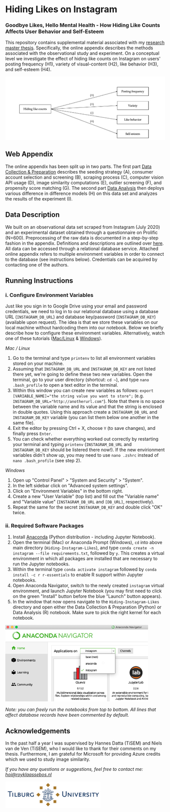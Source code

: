 # Hiding Likes on Instagram 
### Goodbye Likes, Hello Mental Health - How Hiding Like Counts Affects User Behavior and Self-Esteem

<p style="clear: both;">This repository contains supplemental material associated with my <a href="https://github.com/RoyKlaasseBos/Hiding-Instagram-Likes/blob/master/2020_08_19_Research_Master_Thesis_RJ_Klaasse_Bos.pdf">research master thesis</a>. Specifically, the online appendix describes the methods associated with the observational study and experiment. On a conceptual level we investigate the effect of hiding like counts on Instagram on users' posting frequency (H1), variety of visual-content (H2), like behavior (H3), and self-esteem (H4).</p>

<img src="https://raw.githubusercontent.com/RoyKlaasseBos/Hiding-Instagram-Likes/master/images/conceptual_model.jpg" alt="Conceptual model" width=750px />

## Web Appendix
The online appendix has been split up in two parts. The first part <a href="https://github.com/RoyKlaasseBos/Hiding-Instagram-Likes/blob/master/Web_Appendix_Data_Collection_Preparation.ipynb">Data Collection & Preparation</a> describes the seeding strategy (A), consumer account selection and screening (B), scraping process (C), computer vision API usage (D), image similarity computations (E), outlier screening (F), and propensity score matching (G). The second part <a href="https://github.com/RoyKlaasseBos/Hiding-Instagram-Likes/blob/master/Web_Appendix_Data_Analysis.ipynb">Data Analysis</a> then deploys various difference in difference models (H) on this data set and analyzes the results of the experiment (I).

## Data Description
We built on an observational data set scraped from Instagram (July 2020) and an experimental dataset obtained through a questionnaire on Prolific (N=600). Preprocessing of the raw data is documented in a step-by-step fashion in the appendix. Definitions and descriptions are outlined over <a href="https://github.com/RoyKlaasseBos/Hiding-Instagram-Likes/blob/master/Data_Set_Description.ipynb">here</a>. All data can be accessed through a relational database service. Attached online appendix refers to multiple environment variables in order to connect to the database (see instructions below). Credentials can be acquired by contacting one of the authors.

## Running Instructions
### i. Configure Environment Variables
Just like you sign in to Google Drive using your email and password credentials, we need to log in to our relational database using a database URL (`INSTAGRAM_DB_URL`) and database key/password (`INSTAGRAM_DB_KEY`) (available upon request). The idea is that we store these variables on our local machine without hardcoding them into our notebook. Below we briefly describe how to configure these environment variables. Alternatively, watch one of these tutorials ([Mac/Linux](https://www.youtube.com/watch?v=5iWhQWVXosU) & [Windows](https://www.youtube.com/watch?v=IolxqkL7cD8)). 

*Mac / Linux*
1. Go to the terminal and type `printenv` to list all environment variables stored on your machine. 
2. Assuming that `INSTAGRAM_DB_URL` and `INSTAGRAM_DB_KEY` are not listed there yet, we're going to define these two new variables. Open the terminal, go to your user directory (shortcut: `cd ~`), and type `nano .bash_profile` to open a text editor in the terminal. 
3. Within this window you can create new variables as follows: `export [VARIABLE_NAME]="the string value you want to store";` (e.g. `INSTAGRAM_DB_URL="http://anotherurl.com"`). Note that there is no space between the variable name and its value and that the string is enclosed in double quotes. Using this approach create a `INSTAGRAM_DB_URL` and `INSTAGRAM_DB_KEY` variable (you can list them below one another in the same file).
4. Exit the editor by pressing Ctrl + X, choose `Y` (to save changes), and finally press `Enter`. 
5. You can check whether everything worked out correctly by restarting your terminal and typing `printenv` (`INSTAGRAM_DB_URL` and `INSTAGRAM_DB_KEY` should be listered there now!). If the new envirionment variables didn't show up, you may need to use `nano .zshrc` instead of `nano .bash_profile` (see step 2).

*Windows*
1. Open up "Control Panel" > "System and Security" > "System".
2. In the left sidebar click on "Advanced system settings".
3. Click on "Environment Variables" in the bottom right.
4. Create a new "User Variable" (top list) and fill out the "Variable name" and "Variable value" (`INSTAGRAM_DB_URL` and `[DB_URL]`, respectively).
5. Repeat the same for the secret `INSTAGRAM_DB_KEY` and double click "OK" twice.

### ii. Required Software Packages
1. Install <a href="https://www.anaconda.com/products/individual">Anaconda</a> (Python distribution - including Jupyter Notebook).
2. Open the terminal (Mac) or Anaconda Prompt (Windows), `cd` into above main directory (`Hiding-Instagram-Likes`), and type `conda create -n instagram --file requirements.txt`, followed by `y`. This creates a virtual environment in which all packages are installed that are necessary to run the Jupyter notebooks.
3. Within the terminal type `conda activate instagram` followed by `conda install -c r r-essentials` to enable R support within Jupyter notebooks.
4. Open Anaconda Navigator, switch to the newly created `instagram` virtual environment, and launch Jupyter Notebook (you may first need to click on the green "Install" button before the blue "Launch" button appears).
5. In the window that now opens navigate to the `Hiding-Instagram-Likes` directory and open either the Data Collection & Preparation (Python) or Data Analysis (R) notebook. Make sure to pick the right kernel for each notebook. 		
 <img src="https://raw.githubusercontent.com/RoyKlaasseBos/Hiding-Instagram-Likes/master/images/anaconda.png" alt="Virtual Environments" width=450px />

*Note: you can freely run the notebooks from top to bottom. All lines that affect database records have been commented by default.*

## Acknowledgements
In the past half a year I was supervised by Hannes Datta (TiSEM) and Niels van de Ven (TiSEM), who I would like to thank for their comments on my thesis. Furthermore, I am grateful for Microsoft for providing Azure credits which we used to study image similarity.


*If you have any questions or suggestions, feel free to contact me: hoi@royklaassebos.nl*

<img src="https://raw.githubusercontent.com/RoyKlaasseBos/Hiding-Instagram-Likes/master/images/tiu_logo.png" alt="Logo Tilburg University" width=300px />
